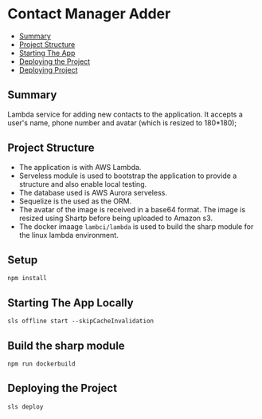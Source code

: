 # Contact Manager Adder

* [Summary](#summary)
* [Project Structure](#project-structure)
* [Starting The App](#starting-the-app)
* [Deploying the Project](#build-the-sharp-module)
* [Deploying Project](#build-project)

## Summary

Lambda service for adding new contacts to the application. 
It accepts a user's name, phone number and avatar (which is resized to 180*180);


## Project Structure
* The application is with AWS Lambda.
* Serveless module is used to bootstrap the application to provide a structure and also enable local testing.
* The database used is AWS Aurora serveless.
* Sequelize is the used as the ORM.
* The avatar of the image is received in a base64 format. The image is resized using Shartp before being uploaded to Amazon s3.
* The docker imaage `lambci/lambda` is used to build the sharp module for the linux lambda environment.


## Setup
```shell
npm install
```


## Starting The App Locally
```shell
sls offline start --skipCacheInvalidation
```

## Build the sharp module
```shell
npm run dockerbuild
```


## Deploying the Project
```shell
sls deploy
```
